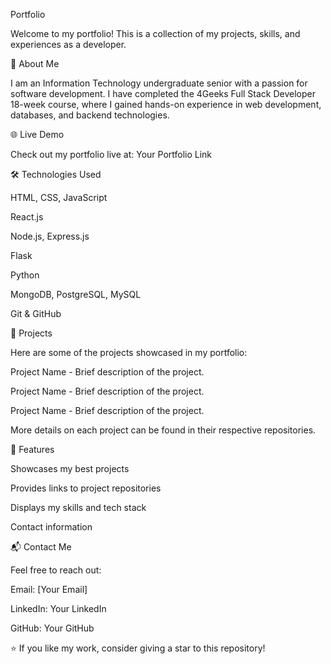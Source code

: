 Portfolio

Welcome to my portfolio! This is a collection of my projects, skills, and experiences as a developer.

🚀 About Me

I am an Information Technology undergraduate senior with a passion for software development. I have completed the 4Geeks Full Stack Developer 18-week course, where I gained hands-on experience in web development, databases, and backend technologies.

🌐 Live Demo

Check out my portfolio live at: Your Portfolio Link

🛠️ Technologies Used

HTML, CSS, JavaScript

React.js

Node.js, Express.js

Flask

Python

MongoDB, PostgreSQL, MySQL

Git & GitHub

📂 Projects

Here are some of the projects showcased in my portfolio:

Project Name - Brief description of the project.

Project Name - Brief description of the project.

Project Name - Brief description of the project.

More details on each project can be found in their respective repositories.

📌 Features

Showcases my best projects

Provides links to project repositories

Displays my skills and tech stack

Contact information

📬 Contact Me

Feel free to reach out:

Email: [Your Email]

LinkedIn: Your LinkedIn

GitHub: Your GitHub

⭐ If you like my work, consider giving a star to this repository!
